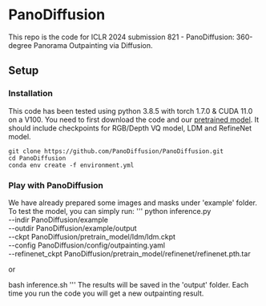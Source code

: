 # PanoDiffusion

This repo is the code for ICLR 2024 submission 821 - PanoDiffusion: 360-degree Panorama Outpainting via Diffusion.

## Setup

### Installation
This code has been tested using python 3.8.5 with torch 1.7.0 & CUDA 11.0 on a V100.
You need to first download the code and our [pretrained model](https://drive.google.com/file/d/1fUL7NL7_iBKHb5x4_aLHvIEjMllN6Xmd/view?usp=drive_link). It should include checkpoints for RGB/Depth VQ model, LDM and RefineNet model.

```
git clone https://github.com/PanoDiffusion/PanoDiffusion.git
cd PanoDiffusion
conda env create -f environment.yml
```


### Play with PanoDiffusion

We have already prepared some images and masks under 'example' folder. To test the model, you can simply run:
'''
python inference.py \
--indir PanoDiffusion/example \
--outdir PanoDiffusion/example/output \
--ckpt PanoDiffusion/pretrain_model/ldm/ldm.ckpt \
--config PanoDiffusion/config/outpainting.yaml \
--refinenet_ckpt PanoDiffusion/pretrain_model/refinenet/refinenet.pth.tar

or 

bash inference.sh
'''
The results will be saved in the 'output' folder. Each time you run the code you will get a new outpainting result.
